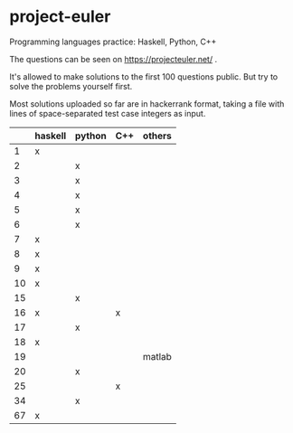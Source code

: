 # project-euler
Programming languages practice: Haskell, Python, C++

The questions can be seen on https://projecteuler.net/ .

It's allowed to make solutions to the first 100 questions public.  But try to solve the problems yourself first.

Most solutions uploaded so far are in hackerrank format, taking a file with lines of space-separated test case integers as input.


| | haskell | python | C++ | others |
| --- | --- | --- | --- | --- |
| 1 | x |  |  |  |
| 2 |  | x |  |  |
| 3 |  | x |  |  |
| 4 |  | x |  |  |
| 5 |  | x |  |  |
| 6 |  | x |  |  |
| 7 | x |  |  |  |
| 8 | x |  |  |  |
| 9 | x |  |  |  |
| 10 | x |  |  |  |
| 15 |  | x |  |  |
| 16 | x |  |  x|  |
| 17 |  | x |  |  |
| 18 | x |  |  |  |
| 19 |  |  |  | matlab |
| 20 |  | x |  |  |
| 25 |  |  | x|  |
| 34 |  | x |  |  |
| 67 | x |  |  |  |
